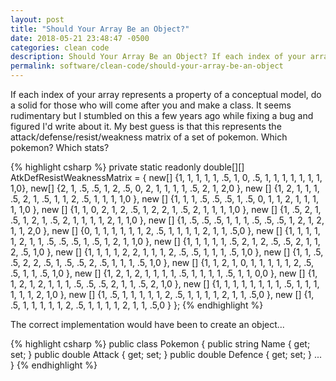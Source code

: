 ```yaml
---
layout: post
title: "Should Your Array Be an Object?"
date: 2018-05-21 23:48:47 -0500
categories: clean code
description: Should Your Array Be an Object? If each index of your array represents a property of a conceptual model, do a solid for those who will come after you and make a class.
permalink: software/clean-code/should-your-array-be-an-object
---
```


If each index of your array represents a property of a conceptual model, do a solid for those who will come after you and make a class. It seems rudimentary but I stumbled on this a few years ago while fixing a bug and figured I'd write about it. My best guess is that this represents the attack/defense/resist/weakness matrix of a set of pokemon. Which pokemon? Which stats?

{% highlight csharp %}
private static readonly double[][] AtkDefResistWeaknessMatrix =
{
  new[] {1, 1, 1, 1, 1, .5, 1, 0, .5, 1, 1, 1, 1, 1, 1, 1, 1,0},
  new[] {2, 1, .5, .5, 1, 2, .5, 0, 2, 1, 1, 1, 1, .5, 2, 1, 2,0 },
  new [] {1, 2, 1, 1, 1, .5, 2, 1, .5, 1, 1, 2, .5, 1, 1, 1, 1,0 },
  new [] {1, 1, 1, .5, .5, .5, 1, .5, 0, 1, 1, 2, 1, 1, 1, 1, 1,0 },
  new [] {1, 1, 0, 2, 1, 2, .5, 1, 2, 2, 1, .5, 2, 1, 1, 1, 1,0 },
  new [] {1, .5, 2, 1, .5, 1, 2, 1, .5, 2, 1, 1, 1, 1, 2, 1, 1,0 },
  new [] {1, .5, .5, .5, 1, 1, 1, .5, .5, .5, 1, 2, 1, 2, 1, 1, 2,0 },
  new [] {0, 1, 1, 1, 1, 1, 1, 2, .5, 1, 1, 1, 1, 2, 1, 1, .5,0 },
  new [] {1, 1, 1, 1, 1, 2, 1, 1, .5, .5, .5, 1, .5, 1, 2, 1, 1,0 },
  new [] {1, 1, 1, 1, 1, .5, 2, 1, 2, .5, .5, 2, 1, 1, 2, .5, 1,0 },
  new [] {1, 1, 1, 1, 2, 2, 1, 1, 1, 2, .5, .5, 1, 1, 1, .5, 1,0 },
  new [] {1, 1, .5, .5, 2, 2, .5, 1, .5, .5, 2, .5, 1, 1, 1, .5, 1,0 },
  new [] {1, 1, 2, 1, 0, 1, 1, 1, 1, 1, 2, .5, .5, 1, 1, .5, 1,0 },
  new [] {1, 2, 1, 2, 1, 1, 1, 1, .5, 1, 1, 1, 1, .5, 1, 1, 0,0 },
  new [] {1, 1, 2, 1, 2, 1, 1, 1, .5, .5, .5, 2, 1, 1, .5, 2, 1,0 },
  new [] {1, 1, 1, 1, 1, 1, 1, 1, .5, 1, 1, 1, 1, 1, 1, 2, 1,0 },
  new [] {1, .5, 1, 1, 1, 1, 1, 2, .5, 1, 1, 1, 1, 2, 1, 1, .5,0 },
  new [] {1, .5, 1, 1, 1, 1, 1, 2, .5, 1, 1, 1, 1, 2, 1, 1, .5,0 }
};
{% endhighlight %}

The correct implementation would have been to create an object...

{% highlight csharp %}
public class Pokemon
{
  public string Name { get; set; }
  public double Attack { get; set; }
  public double Defence { get; set; }
  ...
}
{% endhighlight %}
